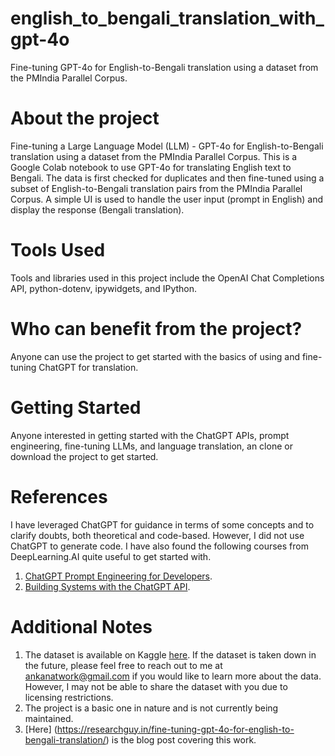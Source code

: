 # english_to_bengali_translation_with_gpt-4o
Fine-tuning GPT-4o for English-to-Bengali translation using a dataset from the PMIndia Parallel Corpus.

# About the project
Fine-tuning a Large Language Model (LLM) - GPT-4o for English-to-Bengali translation using a dataset from the PMIndia Parallel Corpus.
This is a Google Colab notebook to use GPT-4o for translating English text to Bengali. The data is first checked for duplicates and then fine-tuned using a subset of English-to-Bengali translation pairs from the PMIndia Parallel Corpus. A simple UI is used to handle the user input (prompt in English) and display the response (Bengali translation).

# Tools Used
Tools and libraries used in this project include the OpenAI Chat Completions API, python-dotenv, ipywidgets, and IPython.

# Who can benefit from the project?
Anyone can use the project to get started with the basics of using and fine-tuning ChatGPT for translation.

# Getting Started
Anyone interested in getting started with the ChatGPT APIs, prompt engineering, fine-tuning LLMs, and language translation, an clone or download the project to get started.

# References
I have leveraged ChatGPT for guidance in terms of some concepts and to clarify doubts, both theoretical and code-based. However, I did not use ChatGPT to generate code. I have also found the following courses from DeepLearning.AI quite useful to get started with.
1. [ChatGPT Prompt Engineering for Developers](https://www.deeplearning.ai/short-courses/chatgpt-prompt-engineering-for-developers/).
2. [Building Systems with the ChatGPT API](https://www.deeplearning.ai/short-courses/building-systems-with-chatgpt/).

# Additional Notes
1. The dataset is available on Kaggle [here](https://data.statmt.org/pmindia/v1/parallel/). If the dataset is taken down in the future, please feel free to reach out to me at ankanatwork@gmail.com if you would like to learn more about the data. However, I may not be able to share the dataset with you due to licensing restrictions.
2. The project is a basic one in nature and is not currently being maintained.
3. [Here] (https://researchguy.in/fine-tuning-gpt-4o-for-english-to-bengali-translation/) is the blog post covering this work.
